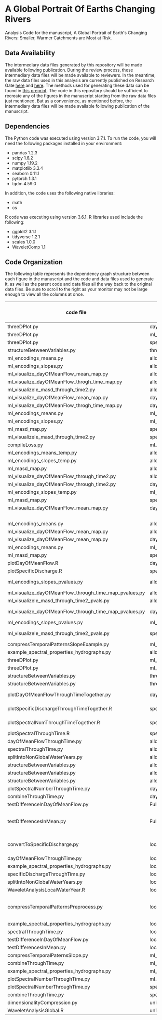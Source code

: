 # A Global Portrait Of Earths Changing Rivers
Analysis Code for the manuscript, A Global Portrait of Earth's Changing Rivers: Smaller, Warmer Catchments are Most at Risk.

## Data Availability

The intermediary data files generated by this repository will be made available following publication. During the review process, these intermediary data files will be made available to reviewers. In the meantime, the raw data files used in this analysis are currently published on Research Gate [here](https://doi.org/10.13140/RG.2.2.31696.84487) and [here](https://doi.org/10.13140/RG.2.2.24985.95842). The methods used for generating these data can be found in [this preprint](https://doi.org/10.1002/essoar.10507854.1). The code in this repository should be sufficient to recreate any of the figures in the manuscript starting from the raw data files just mentioned. But as a convenience, as mentioned before, the intermediary data files will be made available following publication of the manuscript. 

## Dependencies

The Python code was executed using version 3.7.1. To run the code, you will need the following packages installed in your environment:

- pandas 1.2.3
- scipy 1.6.2
- numpy 1.19.2
- matplotlib 3.3.4
- seaborn 0.11.1
- pytorch 1.3.1
- tqdm 4.59.0

In addition, the code uses the following native libraries:
- math
- os


R code was executing using version 3.6.1. R libraries used include the following:
- ggplot2 3.1.1
- tidyverse 1.2.1
- scales 1.0.0
- WaveletComp 1.1


## Code Organization

The following table represents the dependency graph structure between each figure in the manuscript and the code and data files used to generate it, as well as the parent code and data files all the way back to the original data files. Be sure to scroll to the right as your monitor may not be large enough to view all the columns at once.

code file | input file | output file | figure produced (if any) | Notes
-------------- | ---- | -------- | ------ | -----
threeDPlot.py | day_of_mean_flow_vs_size.csv |  | 1 | All panels
threeDPlot.py | ml_slope_encodings1.csv |  | 1 | 
threeDPlot.py | specific_discharge_vs_size.csv |  | 1 | 
structureBetweenVariables.py | throughTimeCombined.csv |  | 2 | All panels
ml_encodings_means.py | alldata.csv |  | 3 | 
ml_encodings_slopes.py  | alldata.csv |  | 3 | 
ml_visualize_dayOfMeanFlow_mean_map.py | alldata.csv |  | 3 | 
ml_visualize_dayOfMeanFlow_throgh_time_map.py | alldata.csv |  | 3 | 
ml_visualizele_masd_through_time2.py | alldata.csv |  | 3 | 
ml_visualize_dayOfMeanFlow_mean_map.py | dayOfMeanFlowThroughTime.csv |  | 3 | Panel D
ml_visualize_dayOfMeanFlow_throgh_time_map.py | dayOfMeanFlowThroughTime.csv |  | 3 | Panel C
ml_encodings_means.py | ml_slope_encodings1.csv |  | 3 | Panel F
ml_encodings_slopes.py  | ml_slope_encodings1.csv |  | 3 | Panel E
ml_masd_map.py | specific_discharge_vs_size.csv |  | 3 | Panel B
ml_visualizele_masd_through_time2.py | specific_discharge_vs_size.csv |  | 3 | Panel A
compileLoss.py | ml_exampleXslope_encodings_loss_.csv |  | S1 | 
ml_encodings_means_temp.py | alldata.csv |  | S10 | Panel C
ml_encodings_slopes_temp.py | alldata.csv |  | S10 | Panel F
ml_masd_map.py | alldata.csv |  | S10 | 
ml_visualize_dayOfMeanFlow_through_time2.py | alldata.csv |  | S10 | 
ml_visualize_dayOfMeanFlow_through_time2.py | dayOfMeanFlowThroughTime.csv |  | S10 | Panel E
ml_encodings_slopes_temp.py | ml_slope_encodings1.csv |  | S10 | 
ml_masd_map.py | specific_discharge_vs_size.csv |  | S10 | Panel A
ml_visualize_dayOfMeanFlow_mean_map.py | dayOfMeanFlowthroughTime.csv | | S10 | Panel B
|  |  |  | S10 | Panel D
ml_encodings_means.py | alldata.csv |  | S11 | 
ml_visualize_dayOfMeanFlow_mean_map.py | alldata.csv |  | S11 | 
ml_visualize_dayOfMeanFlow_mean_map.py | dayOfMeanFlowThroughTime.csv |  | S11 | Panel B
ml_encodings_means.py | ml_slope_encodings1.csv |  | S11 | Panel C
ml_masd_map.py | specific_discharge_vs_size.csv |  | S11 | Panel A
plotDayOfMeanFlow.R | day_of_mean_flow_vs_size.csv |  | S12 | Panel B
plotSpecificDischarge.R  | specific_discharge_vs_size.csv |  | S12 | Panel A
ml_encodings_slopes_pvalues.py | alldata.csv |  | S13 | Panels E and F
ml_visualize_dayOfMeanFlow_through_time_map_pvalues.py | alldata.csv |  | S13 | 
ml_visualizele_masd_through_time2_pvals.py | alldata.csv |  | S13 | 
ml_visualize_dayOfMeanFlow_through_time_map_pvalues.py | dayOfMeanFlowThroughTime.csv |  | S13 | Panels C and D
ml_encodings_slopes_pvalues.py | ml_slope_encodings1.csv |  | S13 | 
ml_visualizele_masd_through_time2_pvals.py | specific_discharge_vs_size.csv |  | S13 | panels A and B
compressTemporalPatternsSlopeExample.py | ml_all_years_data_separate.csv | ml_exampleXslope_encodings_loss_.csv | S2 | 
example_spectral_properties_hydrographs.py | alldata.csv |  | S3 | All panels
threeDPlot.py | ml_encodings_1.csv |  | S4 | All panels
threeDPlot.py | ml_encodings_1.csv |  | S5 | All panels
structureBetweenVariables.py | throughTimeCombined.csv |  | S6 | All panels
structureBetweenVariables.py | throughTimeCombined.csv |  | S7 | All panels
plotDayOfMeanFlowThroughTimeTogether.py | dayOfMeanFlowThroughTime.csv |  | S8 | "Panels D, E, and F"
plotSpecificDischargeThroughTimeTogether.R | specificDischargeThroughTime.csv |  | S8 | "Panels A, B, and C"
plotSpectralNumThroughTimeTogether.R | spectralNumber_acrossTime.csv |  | S8 | "Panels G, H, and I"
plotSpectralThroughTime.R | spectralPowersThroughTime.csv |  | S9 | 
dayOfMeanFlowThroughTime.py | alldata.csv | dayOfMeanFlowThroughTime.csv |  | 
spectralThroughTime.py | alldata.csv | spectralPowersThroughTime.csv |  | 
splitIntoNonGlobalWaterYears.py | alldata.csv | localWaterYear |  | 
structureBetweenVariables.py | alldata_hemisphereCorrected.csv |  |  | 
structureBetweenVariables.py | alldata_hemisphereCorrected.csv |  |  | 
structureBetweenVariables.py | alldata_hemisphereCorrected.csv |  |  | 
plotSpectralNumberThroughTime.py | day_of_mean_flow_vs_size.csv | spectralNumber_acrossTime.csv |  | 
combineThroughTime.py | dayOfMeanFlowThroughTime.csv | throughTimeCombined.csv |  | 
testDifferenceInDayOfMeanFlow.py | FullDatabase.csv | day_of_mean_flow_vs_size.csv |  | 
testDifferencesInMean.py | FulLDatabase.csv | specific_discharge_vs_size.csv |  | Convert discharge to specific disharge data
convertToSpecificDischarge.py | localWaterYear | localWaterYear |  | converts to specific discharge
dayOfMeanFlowThroughTime.py | localWaterYear | dayOfMeanFlowThroughTime.csv |  | 
example_spectral_properties_hydrographs.py | localWaterYear |  |  | 
specificDischargeThroughTime.py | localWaterYear | specificDischargeThroughTime.csv |  | 
splitIntoNonGlobalWaterYears.py | localWaterYear | universallyAlignedGlobalFlow_DailyQ2_column.csv |  | 
WaveletAnalysisLocalWaterYear.R | localWaterYear | localWaterYearSpectralDecomposition |  | 
compressTemporalPatternsPreprocess.py | localWaterYearSpectralDecomposition | ml_all_years_data_separate.csv |  | create dataset for dimensionality compression
example_spectral_properties_hydrographs.py | localWaterYearSpectralDecomposition |  |  | 
spectralThroughTime.py | localWaterYearSpectralDecomposition | spectralPowersThroughTime.csv |  | 
testDifferenceInDayOfMeanFlow.py | localWaterYearSpectralDecomposition | day_of_mean_flow_vs_size.csv |  | 
testDifferencesInMean.py | localWaterYearSpectralDecomposition | specific_discharge_vs_size.csv |  | 
compressTemporalPaternsSlope.py | ml_all_years_data_separate.csv | ml_slope_encodings1.csv |  | 
combineThroughTime.py | ml_slope_encodings1.csv | throughTimeCombined.csv |  | 
example_spectral_properties_hydrographs.py | ml_slope_encodings1.csv |  |  | 
plotSpectralNumberThroughTime.py | ml_slope_encodings1.csv | spectralNumber_acrossTime.csv |  | 
plotSpectralNumberThroughTime.py | specific_discharge_vs_size.csv | spectralNumber_acrossTime.csv |  | 
combineThroughTime.py | specificDischargeThroughTime.csv | throughTimeCombined.csv |  | 
dimensionalityCompression.py | universallyAligned_powers.csv | ml_encodings1.csv |  | 
WaveletAnalysisGlobal.R | universallyAlignedGlobalFlow_DailyQ2_column.csv | universallyAligned_powers.csv |  | 
